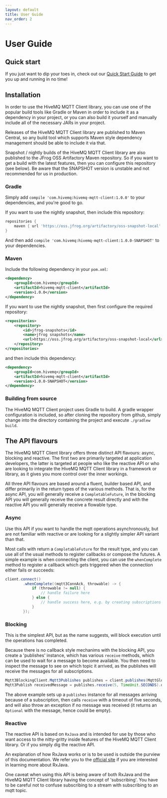 ```yaml
---
layout: default
title: User Guide
nav_order: 2
---
```


# User Guide

## Quick start

If you just want to dip your toes in, check out our [Quick Start Guide](quick_start.md)
to get you up and running in no time!

## Installation

In order to use the HiveMQ MQTT Client library, you can use one of the popular build tools like Gradle or Maven in order
to include it as a dependency in your project, or you can also build it yourself and manually
include all of the necessary JARs in your project.

Releases of the HiveMQ MQTT Client library are published to Maven Central, so any build tool which supports Maven style
dependency management should be able to include it via that.

Snapshot / nightly builds of the HiveMQ MQTT Client library are also published to the JFrog OSS Artifactory Maven
repository. So if you want to get a build with the latest features, then you can configure this
repository (see below). Be aware that the SNAPSHOT version is unstable and not recommended for us in
production.


### Gradle

Simply add `compile 'com.hivemq:hivemq-mqtt-client:1.0.0'` to your dependencies, and you're good to go.

If you want to use the nightly snapshot, then include this repository:

```groovy
repositories {
    maven { url 'https://oss.jfrog.org/artifactory/oss-snapshot-local' }
}
```

And then add `compile 'com.hivemq:hivemq-mqtt-client:1.0.0-SNAPSHOT'` to your dependencies.


### Maven

Include the following dependency in your `pom.xml`:

```xml
<dependency>
    <groupId>com.hivemq</groupId>
    <artifactId>hivemq-mqtt-client</artifactId>
    <version>1.0.0</version>
</dependency>
```

If you want to use the nightly snapshot, then first configure the required repository:

```xml
<repositories>
    <repository>
        <id>jfrog-snapshots</id>
        <name>jfrog snapshots</name>
        <url>https://oss.jfrog.org/artifactory/oss-snapshot-local</url>
    </repository>
</repositories>
```

and then include this dependency:

```xml
<dependency>
    <groupId>com.hivemq</groupId>
    <artifactId>hivemq-mqtt-client</artifactId>
    <version>1.0.0-SNAPSHOT</version>
</dependency>
```


### Building from source

The HiveMQ MQTT Client project uses Gradle to build. A gradle wrapper configuration is included, so after
cloning the repository from github, simply change into the directory containing the project and
execute `./gradlew build`.


## The API flavours

The HiveMQ MQTT Client library offers three distinct API flavours: async, blocking and reactive. The first two are
primarily targeted at application developers, the latter is targeted at people who like the reactive
API or who are looking to integrate the HiveMQ MQTT Client library in a framework or library, as it gives you more control
over the inner workings.

All three API flavours are based around a fluent, builder based API, and differ primarily in the
return types of the various methods. That is, for the async API, you will generally receive a
`CompletableFuture`, in the blocking API you will generally receive the concrete result directly and
with the reactive API you will generally receive a flowable type.


### Async

Use this API if you want to handle the mqtt operations asynchronously, but are not familiar with
reactive or are looking for a slightly simpler API variant than that.

Most calls with return a `CompletableFuture` for the result type, and you can use all of the usual
methods to register callbacks or compose the futures. A simple example is when connecting the
client, you can use the `whenComplete` method to register a callback which gets triggered when the
connection either fails or succeeds:

```java
client.connect()
        .whenComplete((mqtt3ConnAck, throwable) -> {
            if (throwable != null) {
                // handle failure here
            } else {
                // handle success here, e.g. by creating subscriptions
            }
        });
```


### Blocking

This is the simplest API, but as the name suggests, will block execution until the operations has
completed.

Because there is no callback style mechanims with the blocking API, you create a 'publishes'
instance, which has various `receive` methods, which can be used to wait for a message to become
available. You then need to inspect the message to see on which topic it arrived, as the publishes
will receive the messages for all subscriptions.

```java
Mqtt3BlockingClient.Mqtt3Publishes publishes = client.publishes(MqttGlobalPublishFilter.ALL_SUBSCRIPTIONS);
Mqtt3Publish receivedMessage = publishes.receive(5, TimeUnit.SECONDS).orElseThrow(() -> new RuntimeException("No message received."));
```

The above example sets up a `publishes` instance for all messages arriving because of a
subscription, then calls `receive` with a timeout of five seconds, and will also throw an exception
if no message was received (it returns an `Optional` with the message, hence could be empty).


### Reactive

The reactive API is based on `RxJava` and is intended for use by those who want access to the
nitty-gritty inside features of the HiveMQ MQTT Client library. Or if you simply dig the reactive API.

An explanation of how RxJava works or is to be used is outside the purview of this documentation. We
refer you to the [official site](https://github.com/ReactiveX/RxJava) if you are interested in
learning more about RxJava.

One caveat when using this API is being aware of both RxJava and the HiveMQ MQTT Client library having the concept of
'subscribing'. You have to be careful not to confuse subscribing to a stream with subscribing to an
mqtt topic.
